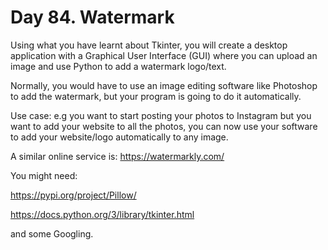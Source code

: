 # Day 84. Watermark

Using what you have learnt about Tkinter, you will create a desktop application with a Graphical User Interface (GUI) where you can upload an image and use Python to add a watermark logo/text.


Normally, you would have to use an image editing software like Photoshop to add the watermark, but your program is going to do it automatically.


Use case: e.g you want to start posting your photos to Instagram but you want to add your website to all the photos, you can now use your software to add your website/logo automatically to any image.


A similar online service is: https://watermarkly.com/



You might need:

https://pypi.org/project/Pillow/


https://docs.python.org/3/library/tkinter.html

and some Googling.
